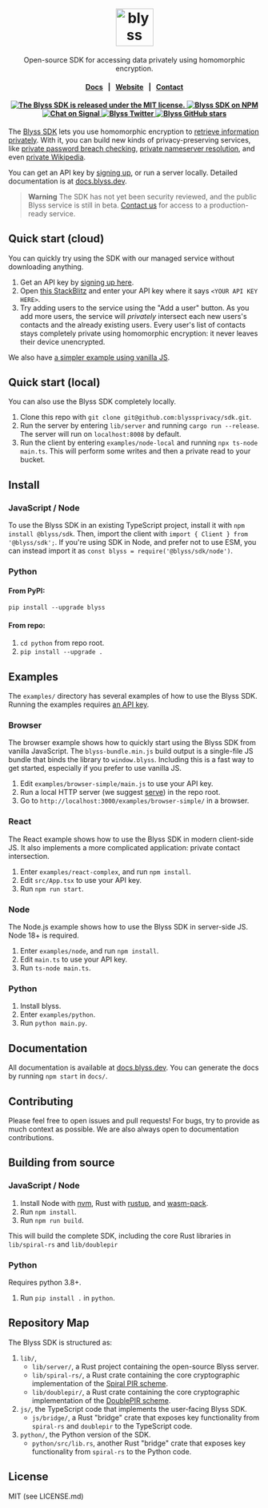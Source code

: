 <h1 align="center">
  <img height="75" src="docs/static/img/logotype-light.svg" alt="blyss">
</h1>
<p align="center">
  <p align="center">Open-source SDK for accessing data privately using homomorphic encryption.</p>
</p>

<h4 align="center">
  <a href="https://docs.blyss.dev">Docs</a> &nbsp; | &nbsp;
  <a href="https://blyss.dev">Website</a> &nbsp; | &nbsp;
  <a href="mailto:founders@blyss.dev">Contact</a>
</h4>

<h4 align="center">
  <a href="https://github.com/blyssprivacy/sdk/blob/main/LICENSE">
    <img src="https://img.shields.io/npm/l/@blyss/sdk?color=blue" alt="The Blyss SDK is released under the MIT license." />
  </a>
  <a href="https://www.npmjs.com/package/@blyss/sdk">
    <img src="https://img.shields.io/npm/v/@blyss/sdk?color=brightgreen" alt="Blyss SDK on NPM" />
  </a>
  <br/>
  <a href="https://signal.group/#CjQKIAVLMoW2pGtd58Ha1tVGtXTv7Z01YV3aA1VmTtX0sj1mEhC07vIrWB7aq9KOw5f2GQsw">
    <img src="https://img.shields.io/badge/chat%20on%20Signal--blue?style=social" alt="Chat on Signal" />
  </a>
  <a href="https://twitter.com/blyssdev">
    <img src="https://img.shields.io/twitter/follow/blyssdev?label=%40blyssdev&style=social" alt="Blyss Twitter" />
  </a>
  <a href="https://github.com/blyssprivacy/sdk">
    <img src="https://img.shields.io/github/stars/blyssprivacy/sdk?style=social" alt="Blyss GitHub stars" />
  </a>
</h4>

The [Blyss SDK](https://blyss.dev) lets you use homomorphic encryption to [retrieve information privately](https://blintzbase.com/posts/pir-and-fhe-from-scratch/). With it, you can build new kinds of privacy-preserving services, like [private password breach checking](https://playground.blyss.dev/passwords/), [private nameserver resolution](https://sprl.it/), and even [private Wikipedia](https://spiralwiki.com/).

You can get an API key by [signing up](https://blyss.dev), or run a server locally. Detailed documentation is at [docs.blyss.dev](https://docs.blyss.dev).

> **Warning**
> The SDK has not yet been security reviewed, and the public Blyss service is still in beta. [Contact us](mailto:founders@blyss.dev) for access to a production-ready service.

## Quick start (cloud)

You can quickly try using the SDK with our managed service without downloading anything.

1. Get an API key by [signing up here](https://blyss.dev).
2. Open [this StackBlitz](https://stackblitz.com/edit/blyss-private-contact-intersection) and enter your API key where it says `<YOUR API KEY HERE>`.
3. Try adding users to the service using the "Add a user" button. As you add more users, the service will _privately_ intersect each new users's contacts and the already existing users.
   Every user's list of contacts stays completely private using homomorphic encryption: it never leaves their device unencrypted.

We also have [a simpler example using vanilla JS](https://codepen.io/blyssprivacy/pen/qByMJwr?editors=0010&layout=left).

## Quick start (local)

You can also use the Blyss SDK completely locally. 

1. Clone this repo with `git clone git@github.com:blyssprivacy/sdk.git`.
2. Run the server by entering `lib/server` and running `cargo run --release`. The server will run on `localhost:8008` by default.
3. Run the client by entering `examples/node-local` and running `npx ts-node main.ts`. This will perform some writes and then a private read to your bucket.

## Install

### JavaScript / Node
To use the Blyss SDK in an existing TypeScript project, install it with `npm install @blyss/sdk`. Then, import the client with `import { Client } from '@blyss/sdk';`. If you're using SDK in Node, and prefer not to use ESM, you can instead import it as `const blyss = require('@blyss/sdk/node')`.

### Python
#### From PyPI:
`pip install --upgrade blyss`

#### From repo:
1. `cd python` from repo root.
2. `pip install --upgrade .`

## Examples

The `examples/` directory has several examples of how to use the Blyss SDK. Running the examples requires [an API key](https://blyss.dev).

### Browser

The browser example shows how to quickly start using the Blyss SDK from vanilla JavaScript. The `blyss-bundle.min.js` build output is a single-file JS bundle that binds the library to `window.blyss`. Including this is a fast way to get started, especially if you prefer to use vanilla JS.

1. Edit `examples/browser-simple/main.js` to use your API key.
2. Run a local HTTP server (we suggest [serve](https://github.com/vercel/serve)) in the repo root.
3. Go to `http://localhost:3000/examples/browser-simple/` in a browser.

### React

The React example shows how to use the Blyss SDK in modern client-side JS. It also implements a more complicated application: private contact intersection.

1. Enter `examples/react-complex`, and run `npm install`.
2. Edit `src/App.tsx` to use your API key.
3. Run `npm run start`.

### Node

The Node.js example shows how to use the Blyss SDK in server-side JS. Node 18+ is required.

1. Enter `examples/node`, and run `npm install`.
2. Edit `main.ts` to use your API key.
3. Run `ts-node main.ts`.

### Python

1. Install blyss.
2. Enter `examples/python`.
3. Run `python main.py`.

## Documentation

All documentation is available at [docs.blyss.dev](https://docs.blyss.dev). You can generate the docs by running `npm start` in `docs/`.

## Contributing

Please feel free to open issues and pull requests! For bugs, try to provide as much context as possible. We are also always open to documentation contributions.

## Building from source

### JavaScript / Node

1. Install Node with [nvm](https://github.com/nvm-sh/nvm#installing-and-updating), Rust with [rustup](https://rustup.rs/), and [wasm-pack](https://rustwasm.github.io/wasm-pack/installer/).
2. Run `npm install`.
3. Run `npm run build`.

This will build the complete SDK, including the core Rust libraries in `lib/spiral-rs` and `lib/doublepir`

### Python

Requires python 3.8+.
1. Run `pip install .` in `python`.

## Repository Map

The Blyss SDK is structured as:

1. `lib/`,
   - `lib/server/`, a Rust project containing the open-source Blyss server.
   - `lib/spiral-rs/`, a Rust crate containing the core cryptographic implementation of the [Spiral PIR scheme](https://eprint.iacr.org/2022/368).
   - `lib/doublepir/`, a Rust crate containing the core cryptographic implementation of the [DoublePIR scheme](https://eprint.iacr.org/2022/949).
2. `js/`, the TypeScript code that implements the user-facing Blyss SDK.
   - `js/bridge/`, a Rust "bridge" crate that exposes key functionality from `spiral-rs` and `doublepir` to the TypeScript code.
3. `python/`, the Python version of the SDK.
   - `python/src/lib.rs`, another Rust "bridge" crate that exposes key functionality from `spiral-rs` to the Python code.

## License

MIT (see LICENSE.md)
